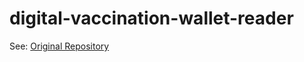 # digital-vaccination-wallet-reader

See: [Original Repository](https://github.com/adrianrudnik/digital-vaccination-wallet-reader-js)